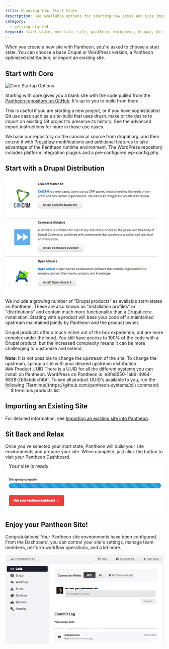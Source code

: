 ```yaml
---
title: Choosing Your Start State
description: See available options for starting new sites and site import considerations.
category:
  - getting-started
keyword: start state, new site, site, pantheon, wordpress, drupal, distribution
---
```

When you create a new site with Pantheon, you're asked to choose a start state. You can choose a base Drupal or WordPress version, a Pantheon optimized distribution, or import an existing site.

## Start with Core
![Core Startup Options](/docs/assets/images/core-startup.png)

Starting with core gives you a blank site with the code pulled from the [Pantheon repository on GitHub](https://github.com/pantheon-systems). It's up to you to build from there.

This is useful if you are starting a new project, or if you have sophisticated Git use case such as a site-build that uses drush_make or the desire to import an existing Git project to preserve its history. See the advanced import instructions for more in those use cases.

We base our repository on the canonical source from drupal.org, and then extend it with [Pressflow](http://pressflow.org/) modifications and additional features to take advantage of the Pantheon runtime environment. The WordPress repository includes platform integration plugins and a pre-configured wp-config.php.

## Start with a Drupal Distribution

![Core distribution startup options.](/source/docs/assets/images/desk_images/214003.png)

We include a growing number of "Drupal products" as available start-states on Pantheon. These are also known as "installation profiles" or "distributions" and contain much more functionality than a Drupal core installation. Starting with a product will base your code off a maintained upstream maintained jointly by Pantheon and the product owner.

Drupal products offer a much richer out of the box experience, but are more complex under the hood. You still have access to 100% of the code with a Drupal product, but the increased complexity means it can be more challenging to customize and extend.

<div class="alert alert-warning" role="alert">
<strong>Note</strong>: It is not possible to change the upstream of the site. To change the upstream, spinup a site with your desired upstream distribution.</div>
### Product UUID
There is a UUID for all the different systems you can install on Pantheon. WordPress on Pantheon is `e8fe8550-1ab9-4964-8838-2b9abdccf4bf`. To see all product UUID's available to you, run the following [Terminus](https://github.com/pantheon-systems/cli) command:
```
$ terminus products list
```

## Importing an Existing Site

For detailed information, see [Importing an existing site into Pantheon](/docs/articles/sites/create/importing-an-existing-site).

## Sit Back and Relax

Once you've selected your start state, Pantheon will build your site environments and prepare your site. When complete, just click the button to visit your Pantheon Dashboard.
![Site spinup progress bar](/source/docs/assets/images/desk_images/214006.png)

## Enjoy your Pantheon Site!

Congratulations! Your Pantheon site environments have been configured. From the Dashboard, you can control your site's settings, manage team members, perform workflow operations, and a lot more.

![Pantheon dashboard after spin up](/source/docs/assets/images/desk_images/214008.png)

